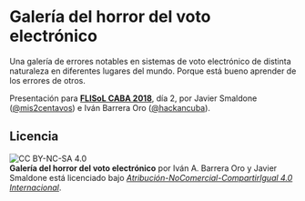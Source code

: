 # Galería del horror del voto electrónico

Una galería de errores notables en sistemas de voto electrónico de distinta naturaleza en diferentes lugares del mundo. Porque está bueno aprender de los errores de otros.

Presentación para **[FLISoL CABA 2018](https://eventol.flisol.org.ar/event/flisol-caba/bc7d3d15-5e32-44ae-997b-b2d52b0aad28/activities#talk-10)**, día 2, por Javier Smaldone ([@mis2centavos](https://twitter.com/mis2centavos)) e Iván Barrera Oro ([@hackancuba](https://twitter.com/hackancuba)).

## Licencia

![CC BY-NC-SA 4.0](https://i.creativecommons.org/l/by-nc-sa/4.0/88x31.png)  
**Galería del horror del voto electrónico** por Iván A. Barrera Oro y Javier Smaldone está licenciado bajo *[Atribución-NoComercial-CompartirIgual 4.0 Internacional](https://creativecommons.org/licenses/by-nc-sa/4.0/deed.es)*.

